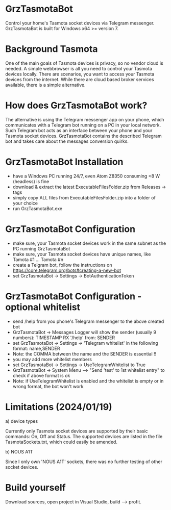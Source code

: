 # GrzTasmotaBot
Control your home's Tasmota socket devices via Telegram messenger. 
GrzTasmotaBot is built for Windows x64 >= version 7. 

# Background Tasmota
One of the main goals of Tasmota devices is privacy, so no vendor cloud is needed.
A simple webbrowser is all you need to control your Tasmota devices locally.
There are scenarios, you want to access your Tasmota devices from the internet. 
While there are cloud based broker services available, there is a simple alternative. 

# How does GrzTasmotaBot work? 
The alternative is using the Telegram messenger app on your phone, which communicates with 
a Telegram bot running on a PC in your local network. 
Such Telegram bot acts as an interface between your phone and your Tasmota socket devices.
GrzTasmotaBot contains the described Telegram bot and takes care about the messages conversion quirks.

# GrzTasmotaBot Installation
- have a Windows PC running 24/7, even Atom Z8350 consuming <8 W (headless) is fine
- download & extract the latest ExecutableFilesFolder.zip from Releases -> tags
- simply copy ALL files from ExecutableFilesFolder.zip into a folder of your choice
- run GrzTasmotaBot.exe

# GrzTasmotaBot Configuration
- make sure, your Tasmota socket devices work in the same subnet as the PC running GrzTasmotaBot
- make sure, your Tasmota socket devices have unique names, like Tamota #1 ... Tamota #n 
- create a Telgram bot, follow the instructions on https://core.telegram.org/bots#creating-a-new-bot
- set GrzTasmotaBot -> Settings -> BotAuthenticationToken

# GrzTasmotaBot Configuration - optional whitelist
- send /help from you phone's Telegram messenger to the above created bot
- GrzTasmotaBot -> Messages Logger will show the sender (usually 9 numbers): TIMESTAMP RX '/help' from: SENDER
- set GrzTasmotaBot -> Settings -> 'Telegram whitelist' in the following format: name,SENDER
- Note: the COMMA between the name and the SENDER is essential !!
- you may add more whitelist members
- set GrzTasmotaBot -> Settings -> UseTelegramWhitelist to True
- GrzTasmotaBot -> System Menu --> "Send 'test' to 1st whitelist entry" to check if above format is ok
- Note: if UseTelegramWhitelist is enabled and the whitelist is empty or in wrong format, the bot won't work 

# Limitations (2024/01/19)
a) device types

Currently only Tasmota socket devices are supported by their basic commands: On, Off and Status.
The supported devices are listed in the file TasmotaSockets.txt, which could easily be amended.

b) NOUS A1T

Since I only own 'NOUS A1T' sockets, there was no further testing of other socket devices.

# Build yourself
Download sources, open project in Visual Studio, build --> profit.
